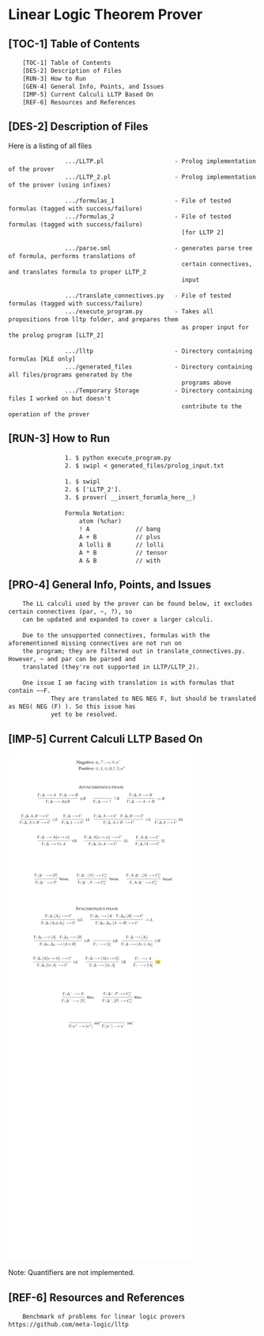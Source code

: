# Linear Logic Theorem Prover

[TOC-1] Table of Contents
---------------------------------------------------------------------------------------------------------

        [TOC-1] Table of Contents
        [DES-2] Description of Files
        [RUN-3] How to Run
        [GEN-4] General Info, Points, and Issues
        [IMP-5] Current Calculi LLTP Based On
        [REF-6] Resources and References
        


[DES-2] Description of Files
---------------------------------------------------------------------------------------------------------

Here is a listing of all files

                    .../LLTP.pl                    - Prolog implementation of the prover
                    .../LLTP_2.pl                  - Prolog implementation of the prover (using infixes)

                    .../formulas_1                 - File of tested formulas (tagged with success/failure)
                    .../formulas_2                 - File of tested formulas (tagged with success/failure) 
                                                     [for LLTP 2]

                    .../parse.sml                  - generates parse tree of formula, performs translations of            
                                                     certain connectives, and translates formula to proper LLTP_2 
                                                     input

                    .../translate_connectives.py   - File of tested formulas (tagged with success/failure)
                    .../execute_program.py         - Takes all propositions from lltp folder, and prepares them 
                                                     as proper input for the prolog program [LLTP_2]

                    .../lltp                       - Directory containing formulas [KLE only]
                    .../generated_files            - Directory containing all files/programs generated by the 
                                                     programs above
                    .../Temporary Storage          - Directory containing files I worked on but doesn't 
                                                     contribute to the operation of the prover


[RUN-3] How to Run
---------------------------------------------------------------------------------------------------------
                    
                    1. $ python execute_program.py
                    2. $ swipl < generated_files/prolog_input.txt
                    
                    1. $ swipl
                    2. $ ['LLTP_2'].
                    3. $ prover( __insert_forumla_here__)
                    
                    Formula Notation:
                        atom (%char)
                        ! A             // bang
                        A + B           // plus
                        A lolli B       // lolli
                        A * B           // tensor
                        A & B           // with


[PRO-4] General Info, Points, and Issues
---------------------------------------------------------------------------------------------------------
        The LL calculi used by the prover can be found below, it excludes certain connectives (par, ~, ?), so 
        can be updated and expanded to cover a larger calculi.

        Due to the unsupported connectives, formulas with the aforementioned missing connectives are not run on 
        the program; they are filtered out in translate_connectives.py. However, ~ and par can be parsed and
        translated (they're not supported in LLTP/LLTP_2).

        One issue I am facing with translation is with formulas that contain ~~F.
                They are translated to NEG NEG F, but should be translated as NEG( NEG (F) ). So this issue has 
                yet to be resolved.

[IMP-5] Current Calculi LLTP Based On
---------------------------------------------------------------------------------------------------------

![alt text](https://github.com/ihajhasa/LLTP/blob/master/calculi_1.png "LL Calculi - Giselle Reis")

Note: Quantifiers are not implemented.

[REF-6] Resources and References
---------------------------------------------------------------------------------------------------------
        Benchmark of problems for linear logic provers https://github.com/meta-logic/lltp
